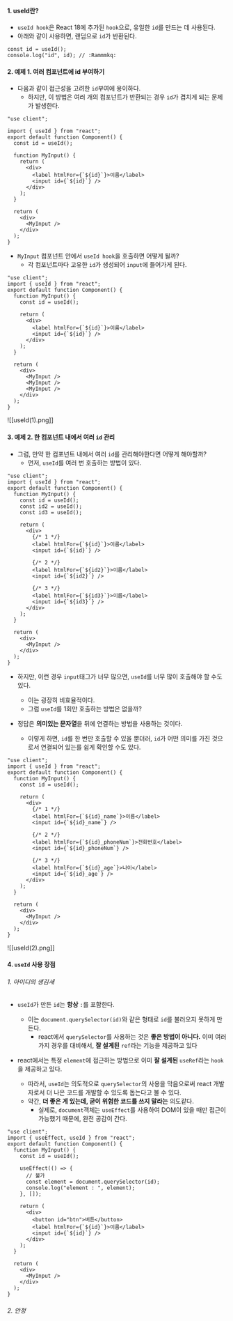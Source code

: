 
#### 1. useId란?

- `useId hook`은 React 18에 추가된 `hook`으로, 유일한 `id`를 만드는 데 사용된다.
- 아래와 같이 사용하면, 랜덤으로 `id`가 반환된다.
```tsx
const id = useId();
console.log("id", id); // :Rammmkq:
```


#### 2. 예제 1. 여러 컴포넌트에 id 부여하기 

- 다음과 같이 접근성을 고려한 `id`부여에 용이하다.
	- 하지만, 이 방법은 여러 개의 컴포넌트가 반환되는 경우 `id`가 겹치게 되는 문제가 발생한다.
```tsx
"use client";

import { useId } from "react";
export default function Component() {
  const id = useId();

  function MyInput() {
    return (
      <div>
        <label htmlFor={`${id}`}>이름</label>
        <input id={`${id}`} />
      </div>
    );
  }

  return (
    <div>
      <MyInput />
    </div>
  );
}
```

- `MyInput` 컴포넌트 안에서 `useId hook`을 호출하면 어떻게 될까?
	- 각 컴포넌트마다 고유한 `id`가 생성되어 `input`에 들어가게 된다.
```tsx
"use client";
import { useId } from "react";
export default function Component() {
  function MyInput() {
    const id = useId();

    return (
      <div>
        <label htmlFor={`${id}`}>이름</label>
        <input id={`${id}`} />
      </div>
    );
  }

  return (
    <div>
      <MyInput />
      <MyInput />
      <MyInput />
    </div>
  );
}

```
![[useId(1).png]]


#### 3. 예제 2. 한 컴포넌트 내에서 여러 `id` 관리

- 그럼, 만약 한 컴포넌트 내에서 여러 `id`를 관리해야한다면 어떻게 해야할까?
	- 먼저, `useId`를 여러 번 호출하는 방법이 있다.
```tsx
"use client";
import { useId } from "react";
export default function Component() {
  function MyInput() {
    const id = useId();
    const id2 = useId();
    const id3 = useId();

    return (
      <div>
        {/* 1 */}
        <label htmlFor={`${id}`}>이름</label>
        <input id={`${id}`} />

        {/* 2 */}
        <label htmlFor={`${id2}`}>이름</label>
        <input id={`${id2}`} />

        {/* 3 */}
        <label htmlFor={`${id3}`}>이름</label>
        <input id={`${id3}`} />
      </div>
    );
  }

  return (
    <div>
      <MyInput />
    </div>
  );
}
```

- 하지만, 이런 경우 `input`태그가 너무 많으면, `useId`를 너무 많이 호출해야 할 수도 있다.
	- 이는 굉장히 비효율적이다.
	- 그럼 `useId`를 1회만 호출하는 방법은 없을까?

- 정답은 **의미있는 문자열**을 뒤에 연결하는 방법을 사용하는 것이다.
	- 이렇게 하면, `id`를 한 번만 호출할 수 있을 뿐더러, `id`가 어떤 의미를 가진 것으로서 연결되어 있는를 쉽게 확인할 수도 있다.
```tsx
"use client";
import { useId } from "react";
export default function Component() {
  function MyInput() {
    const id = useId();

    return (
      <div>
        {/* 1 */}
        <label htmlFor={`${id}_name`}>이름</label>
        <input id={`${id}_name`} />

        {/* 2 */}
        <label htmlFor={`${id}_phoneNum`}>전화번호</label>
        <input id={`${id}_phoneNum`} />

        {/* 3 */}
        <label htmlFor={`${id}_age`}>나이</label>
        <input id={`${id}_age`} />
      </div>
    );
  }

  return (
    <div>
      <MyInput />
    </div>
  );
}

```
![[useId(2).png]]


#### 4. `useId` 사용 장점

###### 1. 아이디의 생김새

- `useId`가 만든 `id`는 **항상** `:`를 포함한다.
	- 이는 `document.querySelector(id)`와 같은 형태로 `id`를 불러오지 못하게 만든다. 
		- react에서 `querySelector`를 사용하는 것은 **좋은 방법이 아니다.** 이미 여러가지 경우를 대비해서, **잘 설계된** `ref`라는 기능을 제공하고 있다

- react에서는 특정 `element`에 접근하는 방법으로 이미 **잘 설계된** `useRef`라는 `hook`을 제공하고 있다. 
	- 따라서, `useId`는 의도적으로 `querySelector`의 사용을 막음으로써 react 개발자로서 더 나은 코드를 개발할 수 있도록 돕는다고 볼 수 있다.
	- 약간, **더 좋은 게 있는데, 굳이 위험한 코드를 쓰지 말라는** 의도같다.
		- 실제로, `document`객체는 `useEffect`를 사용하여 DOM이 있을 때만 접근이 가능했기 때문에, 완전 공감이 간다.
```tsx
"use client";
import { useEffect, useId } from "react";
export default function Component() {
  function MyInput() {
    const id = useId();

    useEffect(() => {
      // 불가
      const element = document.querySelector(id);
      console.log("element : ", element);
    }, []);

    return (
      <div>
        <button id="btn">버튼</button>
        <label htmlFor={`${id}`}>이름</label>
        <input id={`${id}`} />
      </div>
    );
  }

  return (
    <div>
      <MyInput />
    </div>
  );
}

```

###### 2. 안정